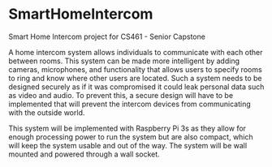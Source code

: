 # SmartHomeIntercom
Smart Home Intercom project for CS461 - Senior Capstone

A home intercom system allows individuals to communicate with each other between rooms. This system can be made more intelligent by adding cameras, microphones, and functionality that allows users to specify rooms to ring and know where other users are located. Such a system needs to be designed securely as if it was compromised it could leak personal data such as video and audio. To prevent this, a secure design will have to be implemented that will prevent the intercom devices from communicating with the outside world.

This system will be implemented with Raspberry Pi 3s as they allow for enough processing power to run the system but are also compact, which will keep the system usable and out of the way. The system will be wall mounted and powered through a wall socket. 
